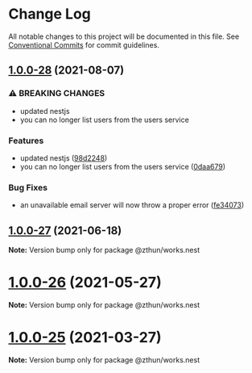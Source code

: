 # Change Log

All notable changes to this project will be documented in this file.
See [Conventional Commits](https://conventionalcommits.org) for commit guidelines.

## [1.0.0-28](https://github.com/zthun/works/compare/v1.0.0-27...v1.0.0-28) (2021-08-07)


### ⚠ BREAKING CHANGES

* updated nestjs
* you can no longer list users from the users service

### Features

* updated nestjs ([98d2248](https://github.com/zthun/works/commit/98d224887a87c2f89fdb2f84cfda3dedc64a69b8))
* you can no longer list users from the users service ([0daa679](https://github.com/zthun/works/commit/0daa67935bc34f167d813486670fb2b572b100c9))


### Bug Fixes

* an unavailable email server will now throw a proper error ([fe34073](https://github.com/zthun/works/commit/fe34073972b89fccc6362305e563a3a0c9f2c3ef))



## [1.0.0-27](https://github.com/zthun/works/compare/v1.0.0-26...v1.0.0-27) (2021-06-18)

**Note:** Version bump only for package @zthun/works.nest





# [1.0.0-26](https://github.com/zthun/works/compare/v1.0.0-25...v1.0.0-26) (2021-05-27)

**Note:** Version bump only for package @zthun/works.nest





# [1.0.0-25](https://github.com/zthun/works/compare/v1.0.0-24...v1.0.0-25) (2021-03-27)

**Note:** Version bump only for package @zthun/works.nest
